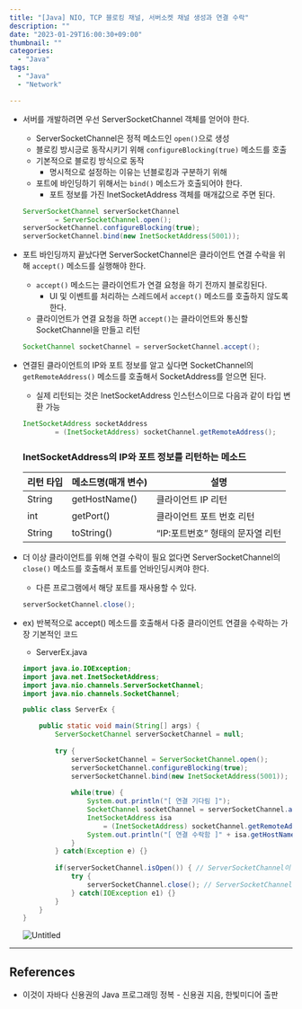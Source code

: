```yaml
---
title: "[Java] NIO, TCP 블로킹 채널, 서버소켓 채널 생성과 연결 수락"
description: ""
date: "2023-01-29T16:00:30+09:00"
thumbnail: ""
categories:
  - "Java"
tags:
  - "Java"
  - "Network"

---
```

<!--more-->

- 서버를 개발하려면 우선 ServerSocketChannel 객체를 얻어야 한다.
    - ServerSocketChannel은 정적 메소드인 `open()`으로 생성
    - 블로킹 방시긍로 동작시키기 위해 `configureBlocking(true)` 메소드를 호출
    - 기본적으로 블로킹 방식으로 동작
        - 명시적으로 설정하는 이유는 넌블로킹과 구분하기 위해
    - 포트에 바인딩하기 위해서는 `bind()` 메소드가 호출되어야 한다.
        - 포트 정보를 가진 InetSocketAddress 객체를 매개값으로 주면 된다.
    
    ```java
    ServerSocketChannel serverSocketChannel 
    		= ServerSocketChannel.open();
    serverSocketChannel.configureBlocking(true);
    serverSocketChannel.bind(new InetSocketAddress(5001));
    ```
    
- 포트 바인딩까지 끝났다면 ServerSocketChannel은 클라이언트 연결 수락을 위해 `accept()` 메소드를 실행해야 한다.
    - `accept()` 메소드는 클라이언트가 연결 요청을 하기 전까지 블로킹된다.
        - UI 및 이벤트를 처리하는 스레드에서 `accept()` 메소드를 호출하지 않도록 한다.
    - 클라이언트가 연결 요청을 하면 `accept()`는 클라이언트와 통신할 SocketChannel을 만들고 리턴
    
    ```java
    SocketChannel socketChannel = serverSocketChannel.accept();
    ```
    
- 연결된 클라이언트의 IP와 포트 정보를 알고 싶다면 SocketChannel의 `getRemoteAddress()` 메소드를 호출해서 SocketAddress를 얻으면 된다.
    - 실제 리턴되는 것은 InetSocketAddress 인스턴스이므로 다음과 같이 타입 변환 가능
    
    ```java
    InetSocketAddress socketAddress 
    		= (InetSocketAddress) socketChannel.getRemoteAddress();
    ```
    
    ### InetSocketAddress의 IP와 포트 정보를 리턴하는 메소드
    
    | 리턴 타입 | 메소드명(매개 변수) | 설명 |
    | --- | --- | --- |
    | String | getHostName() | 클라이언트 IP 리턴 |
    | int | getPort() | 클라이언트 포트 번호 리턴 |
    | String | toString() | “IP:포트번호” 형태의 문자열 리턴 |
- 더 이상 클라이언트를 위해 연결 수락이 필요 없다면 ServerSocketChannel의 `close()` 메소드를 호출해서 포트를 언바인딩시켜야 한다.
    - 다른 프로그램에서 해당 포트를 재사용할 수 있다.
    
    ```java
    serverSocketChannel.close();
    ```
    
- ex) 반복적으로 accept() 메소드를 호출해서 다중 클라이언트 연결을 수락하는 가장 기본적인 코드
    - ServerEx.java
    
    ```java
    import java.io.IOException;
    import java.net.InetSocketAddress;
    import java.nio.channels.ServerSocketChannel;
    import java.nio.channels.SocketChannel;
    
    public class ServerEx {
    
    	public static void main(String[] args) {
    		ServerSocketChannel serverSocketChannel = null;
    		
    		try {
    			serverSocketChannel = ServerSocketChannel.open();
    			serverSocketChannel.configureBlocking(true);
    			serverSocketChannel.bind(new InetSocketAddress(5001));
    			
    			while(true) {
    				System.out.println("[ 연결 기다림 ]");
    				SocketChannel socketChannel = serverSocketChannel.accept();
    				InetSocketAddress isa 
    					= (InetSocketAddress) socketChannel.getRemoteAddress();
    				System.out.println("[ 연결 수락함 ]" + isa.getHostName());
    			}
    		} catch(Exception e) {}
    		
    		if(serverSocketChannel.isOpen()) { // ServerSocketChannel이 열려있는 경우
    			try {
    				serverSocketChannel.close(); // ServerSocketChannel 닫기
    			} catch(IOException e1) {}
    		}
    	}
    }
    ```
    
    ![Untitled](/images/lang_java/NIO/서버소켓_채널_생성과_연결_수락/Untitled.png)
    

---

## References

- 이것이 자바다 신용권의 Java 프로그래밍 정복 - 신용권 지음, 한빛미디어 출판
